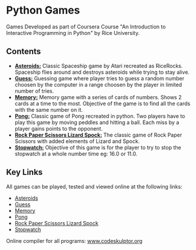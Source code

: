# Python Games
Games Developed as part of Coursera Course "An Introduction to Interactive Programming in Python" by Rice University.

## Contents

 - [**Asteroids:**][asteroids_git] Classic Spaceship game by Atari recreated as RiceRocks. Spaceship flies around and destroys asteroids while trying to stay alive.
 - [**Guess:**][guessing_git] Guessing game where player tries to guess a random number choosen by the computer in a range choosen by the player in limited number of tries.
 - [**Memory:**][memory_git] Memory game with a series of cards of numbers. Shows 2 cards at a time to the most. Objective of the game is to find all the cards with the same number on it.
 - [**Pong:**][pong_git] Classic game of Pong recreated in python. Two players have to play this game by moving peddles and hitting a ball. Each miss by a player gains points to the opponent. 
 - [**Rock Paper Scissors Lizard Spock:**][rock_git] The classic game of Rock Paper Scissors with added elements of Lizard and Spock.
 - [**Stopwatch:**][stopwatch_git] Objective of this game is for the player to try to stop the stopwatch at a whole number time eg: 16.0 or 11.0. 

## Key Links

All games can be played, tested and viewed online at the following links:

 - [Asteroids][asteroids]
 - [Guess][guess]
 - [Memory][memory]
 - [Pong][pong]
 - [Rock Paper Scissors Lizard Spock][rock]
 - [Stopwatch][stopwatch]

Online compiler for all programs: www.codeskulptor.org

[asteroids]: <http://www.codeskulptor.org/#user44_saqlvlqkCMCVP6m_1.py>
[guess]: <http://www.codeskulptor.org/#user2-5N4vKNHixYCsSTA.py>
[memory]: <http://www.codeskulptor.org/#user5-zjrPz03GcR-2.py>
[pong]: <http://www.codeskulptor.org/#user4-zsjGF8TaucH07BQ.py>
[rock]: <http://www.codeskulptor.org/#user2-0E5iBP2BMv4n6dQ.py>
[stopwatch]: <http://www.codeskulptor.org/#user4-WjL2sotC08-9.py>

[asteroids_git]: <https://github.com/gupta409/python-games/tree/master/Asteroids>
[guessing_git]: <https://github.com/gupta409/python-games/tree/master/Guess>
[memory_git]: <https://github.com/gupta409/python-games/tree/master/Memory>
[pong_git]: <https://github.com/gupta409/python-games/tree/master/Pong>
[rock_git]: <https://github.com/gupta409/python-games/tree/master/RockPaperScissors>
[stopwatch_git]: <https://github.com/gupta409/python-games/tree/master/Stopwatch>